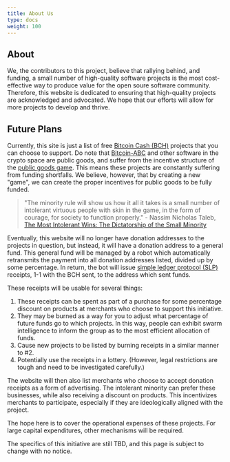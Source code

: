 ```yaml
---
title: About Us
type: docs
weight: 100
---
```


## About

We, the contributors to this project, believe that rallying behind, and funding, a small number of high-quality software projects is the most cost-effective way to produce value for the open soure software community.  Therefore, this website is dedicated to ensuring that high-quality projects are acknowledged and advocated.  We hope that our efforts will allow for more projects to develop and thrive.

## Future Plans

Currently, this site is just a list of free [Bitcoin Cash (BCH)]( https://bitcoincash.org ) projects that you can choose to support. Do note that [Bitcoin-ABC]( https://www.bitcoinabc.org/ ) and other software in the crypto space are public goods, and suffer from the incentive structure of the [public goods game](http://archive.ph/Y4wSN).  This means these projects are constantly suffering from funding shortfalls.  We believe, however, that by creating a new "game", we can create the proper incentives for public goods to be fully funded.

> "The minority rule will show us how it all it takes is a small number of intolerant virtuous people with skin in the game, in the form of courage, for society to function properly." - Nassim Nicholas Taleb, [The Most Intolerant Wins: The Dictatorship of the Small Minority](http://archive.ph/vpaes)

Eventually, this website will no longer have donation addresses to the projects in question, but instead, it will have a donation address to a general fund.  This general fund will be managed by a robot which automatically retransmits the payment into all donation addresses listed, divided up by some percentage.  In return, the bot will issue [simple ledger protocol (SLP)]( https://simpleledger.cash/ ) receipts, 1-1 with the BCH sent, to the address which sent funds.

These receipts will be usable for several things:

1. These receipts can be spent as part of a purchase for some percentage discount on products at merchants who choose to support this initiative.
2. They may be burned as a way for you to adjust what percentage of future funds go to which projects.  In this way, people can exhibit swarm intelligence to inform the group as to the most efficient allocation of funds.
3. Cause new projects to be listed by burning receipts in a similar manner to #2.
4. Potentially use the receipts in a lottery.  (However, legal restrictions are tough and need to be investigated carefully.)

The website will then also list merchants who choose to accept donation receipts as a form of advertising. The intolerant minority can prefer these businesses, while also receiving a discount on products. This incentivizes merchants to participate, especially if they are ideologically aligned with the project.

The hope here is to cover the operational expenses of these projects.  For large capital expenditures, other mechanisms will be required.

The specifics of this initiative are still TBD, and this page is subject to change with no notice.
